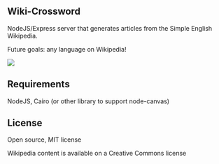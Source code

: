 ## Wiki-Crossword

NodeJS/Express server that generates articles from the Simple English Wikipedia.

Future goals: any language on Wikipedia!

<img src="http://i.imgur.com/MohDLRa.png"/>

## Requirements

NodeJS, Cairo (or other library to support node-canvas)

## License

Open source, MIT license

Wikipedia content is available on a Creative Commons license
